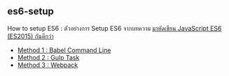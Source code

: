 es6-setup
---

How to setup ES6 : ตัวอย่างการ Setup ES6 จากบทความ [มาหัดเขียน JavaScript ES6 (ES2015) กันดีกว่า](https://blog.nextzy.me/javascript-es-2015-overview)

- [Method 1 : Babel Command Line](/babel)
- [Method 2 : Gulp Task](/gulp)
- [Method 3 : Webpack](/webpack)